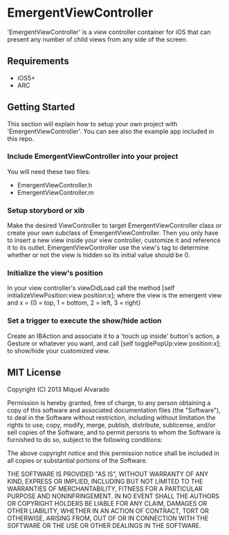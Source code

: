# EmergentViewController

'EmergentViewController' is a view controller container for iOS that can present any number of child views from any side of the screen. 

## Requirements

* iOS5+
* ARC

## Getting Started

This section will explain how to setup your own project with 'EmergentViewController'. You can see also the example app included in this repo.

### Include EmergentViewController into your project

You will need these two files:

* EmergentViewController.h
* EmergentViewController.m

### Setup storybord or xib

Make the desired ViewController to target EmergentViewController class or create your own subclass of EmergentViewController. Then you only have to insert a new view inside your view controller, customize it and reference it to its outlet. EmergentViewController use the view's tag to determine whether or not the view is hidden so its initial value should be 0.

### Initialize the view's position

In your view controller's viewDidLoad call the method [self initializeViewPosition:view position:x]; where the view is the emergent view and x = {0 = top, 1 = bottom, 2 = left, 3 = right}

### Set a trigger to execute the show/hide action

Create an IBAction and associate it to a 'touch up inside' button's action, a Gesture or whatever you want, and call [self togglePopUp:view position:x]; to show/hide your customized view. 

## MIT License

Copyright (C) 2013 Miquel Alvarado

Permission is hereby granted, free of charge, to any person obtaining a copy of this software and associated documentation files (the "Software"), to deal in the Software without restriction, including without limitation the rights to use, copy, modify, merge, publish, distribute, sublicense, and/or sell copies of the Software, and to permit persons to whom the Software is furnished to do so, subject to the following conditions:

The above copyright notice and this permission notice shall be included in all copies or substantial portions of the Software.

THE SOFTWARE IS PROVIDED "AS IS", WITHOUT WARRANTY OF ANY KIND, EXPRESS OR IMPLIED, INCLUDING BUT NOT LIMITED TO THE WARRANTIES OF MERCHANTABILITY, FITNESS FOR A PARTICULAR PURPOSE AND NONINFRINGEMENT. IN NO EVENT SHALL THE AUTHORS OR COPYRIGHT HOLDERS BE LIABLE FOR ANY CLAIM, DAMAGES OR OTHER LIABILITY, WHETHER IN AN ACTION OF CONTRACT, TORT OR OTHERWISE, ARISING FROM, OUT OF OR IN CONNECTION WITH THE SOFTWARE OR THE USE OR OTHER DEALINGS IN THE SOFTWARE.
